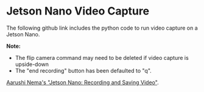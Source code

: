 # Jetson Nano Video Capture

The following github link includes the python code to run video capture on a Jetson Nano. 

**Note:** 
- The flip camera command may need to be deleted if video capture is upside-down
- The "end recording" button has been defaulted to "q".
      
[Aarushi Nema's "Jetson Nano: Recording and Saving Video"](https://github.com/aarushi-nema/jetson-nano-computer-vision-learning/blob/master/openCV003_save_read.py).
